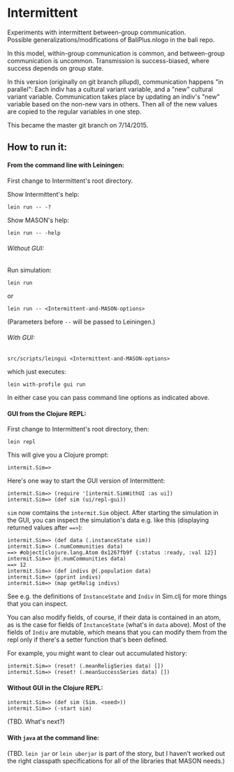 # Intermittent
Experiments with intermittent between-group communication.  
Possible generalizations/modifications of BaliPlus.nlogo in the bali
repo.

In this model, within-group communication is common, and between-group
communication is uncommon.  Transmission is success-biased, where
success depends on group state.

In this version (originally on git branch pllupd), communication happens
"in parallel": Each indiv has a cultural variant variable, and a "new"
cultural variant variable.  Communication takes place by updating an
indiv's "new" variable based on the non-new vars in others.  Then all
of the new values are copied to the regular variables in one step.

This became the master git branch on 7/14/2015.

## How to run it:

#### From the command line with Leiningen:

First change to Intermittent's root directory.

Show Intermittent's help:

	lein run -- -?

Show MASON's help:

	lein run -- -help

###### Without GUI:

Run simulation:

	lein run

or

	lein run -- <Intermittent-and-MASON-options>

(Parameters before `--` will be passed to Leiningen.)

###### With GUI:

	src/scripts/leingui <Intermittent-and-MASON-options>

which just executes:

	lein with-profile gui run

In either case you can pass command line options as indicated above.


#### GUI from the Clojure REPL:

First change to Intermittent's root directory, then:

	lein repl

This will give you a Clojure prompt:

	intermit.Sim=>

Here's one way to start the GUI version of Intermittent:

	intermit.Sim=> (require '[intermit.SimWithUI :as ui])
	intermit.Sim=> (def sim (ui/repl-gui))



`sim` now comtains the `intermit.Sim` object.  After starting the
simulation in the GUI, you can inspect the simulation's data e.g. like
this (displaying returned values after `==>`):

	intermit.Sim=> (def data (.instanceState sim))
	intermit.Sim=> (.numCommunities data)
	==> #object[clojure.lang.Atom 0x1267fb9f {:status :ready, :val 12}]
	intermit.Sim=> @(.numCommunities data)
	==> 12
	intermit.Sim=> (def indivs @(.population data)
	intermit.Sim=> (pprint indivs)
	intermit.Sim=> (map getRelig indivs)

See e.g. the definitions of `InstanceState` and `Indiv` in Sim.clj for
more things that you can inspect.

You can also modify fields, of course, if their data is contained in
an atom, as is the case for fields of `InstanceState` (what's in
`data` above).  Most of the fields of `Indiv` are mutable, which means
that you can modify them from the repl only if there's a setter
function that's been defined.

For example, you might want to clear out accumulated history:

	intermit.Sim=> (reset! (.meanReligSeries data) [])
	intermit.Sim=> (reset! (.meanSuccessSeries data) [])


#### Without GUI in the Clojure REPL:

	intermit.Sim=> (def sim (Sim. <seed>))
	intermit.Sim=> (-start sim)

(TBD. What's next?)


#### With `java` at the command line:

(TBD.  `lein jar` or `lein uberjar` is part of the story, but I haven't
worked out the right classpath specifications for all of the libraries
that MASON needs.)


